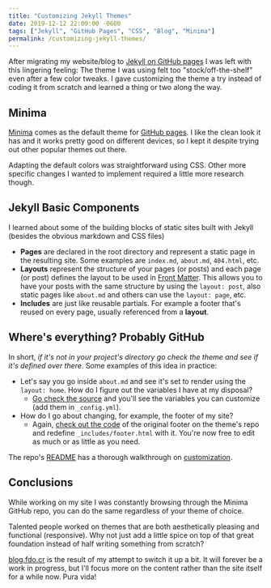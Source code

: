```yaml
---
title: "Customizing Jekyll Themes"
date: 2019-12-12 22:00:00 -0600
tags: ["Jekyll", "GitHub Pages", "CSS", "Blog", "Minima"]
permalink: /customizing-jekyll-themes/
---
```


After migrating my website/blog to [Jekyll on GitHub pages](/github-pages-and-jekyll/) I was left with this lingering feeling: The theme I was using felt too "stock/off-the-shelf" even after a few color tweaks. I gave customizing the theme a try instead of coding it from scratch and learned a thing or two along the way.

## Minima

[Minima](https://github.com/jekyll/minima) comes as the default theme for [GitHub pages](https://jekyllrb.com/docs/github-pages/). I like the clean look it has and it works pretty good on different devices, so I kept it despite trying out other popular themes out there.

Adapting the default colors was straightforward using CSS. Other more specific changes I wanted to implement required a little more research though.

## Jekyll Basic Components

I learned about some of the building blocks of static sites built with Jekyll (besides the obvious markdown and CSS files)

- **Pages** are declared in the root directory and represent a static page in the resulting site. Some examples are `index.md`, `about.md`, `404.html`, etc.
- **Layouts** represent the structure of your pages (or posts) and each page (or post) defines the layout to be used in [Front Matter](https://jekyllrb.com/docs/front-matter/). This allows you to have your posts with the same structure by using the `layout: post`, also static pages like `about.md` and others can use the `layout: page`, etc.
- **Includes** are just like reusable partials. For example a footer that's reused on every page, usually referenced from a **layout**.

## Where's everything? Probably GitHub

In short, *if it's not in your project's directory go check the theme and see if it's defined over there*. Some examples of this idea in practice:

- Let's say you go inside `about.md` and see it's set to render using the `layout: home`. How do I figure out the variables I have at my disposal?
    - [Go check the source](https://github.com/jekyll/minima/blob/master/_layouts/home.html) and you'll see the variables you can customize (add them in `_config.yml`).
- How do I go about changing, for example, the footer of my site?
    - Again, [check out the code](https://github.com/jekyll/minima/blob/master/_includes/footer.html) of the original footer on the theme's repo and redefine `_includes/footer.html` with it. You're now free to edit as much or as little as you need.

The repo's [README](https://github.com/jekyll/minima/blob/v2.5.0/README.md) has a thorough walkthrough on [customization](https://github.com/jekyll/minima/blob/v2.5.0/README.md#customization).

## Conclusions

While working on my site I was constantly browsing through the Minima GitHub repo, you can do the same regardless of your theme of choice.

Talented people worked on themes that are both aesthetically pleasing and functional (responsive). Why not just add a little spice on top of that great foundation instead of half writing something from scratch?

[blog.fdo.cr](https://blog.fdo.cr/) is the result of my attempt to switch it up a bit. It will forever be a work in progress, but I'll focus more on the content rather than the site itself for a while now. Pura vida!

